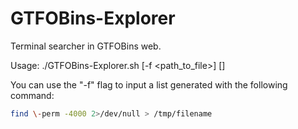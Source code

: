 # GTFOBins-Explorer
Terminal searcher in GTFOBins web.

Usage: ./GTFOBins-Explorer.sh [-f <path_to_file>] \[<binary>]

You can use the "-f" flag to input a list generated with the following command:

```sh
find \-perm -4000 2>/dev/null > /tmp/filename
```
